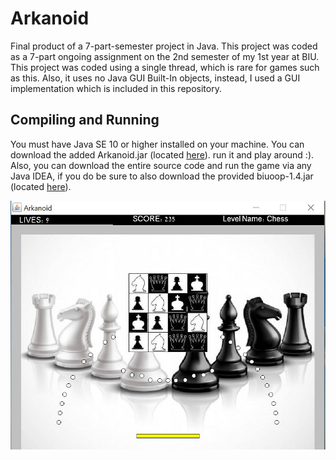# Arkanoid

Final product of a 7-part-semester project in Java.
This project was coded as a 7-part ongoing assignment on the 2nd semester of my 1st year at BIU.
This project was coded using a single thread, which is rare for games such as this. Also, it uses no Java GUI Built-In objects, instead, I used a GUI implementation which is included in this repository.

## Compiling and Running
You must have Java SE 10 or higher installed on your machine.
You can download the added Arkanoid.jar (located [here](https://github.com/sapirg50/Arkanoid/blob/master/Arkanoid.jar "This path skips through empty directories")). run it and play around :).
Also, you can download the entire source code and run the game via any Java IDEA, if you do be sure to also download the provided biuoop-1.4.jar (located [here](https://github.com/sapirg50/Arkanoid/blob/master/biuoop-1.4.jar)).

![Arkanoid Game](https://github.com/sapirg50/Arkanoid/blob/master/resources/Arkanoid.JPG)
